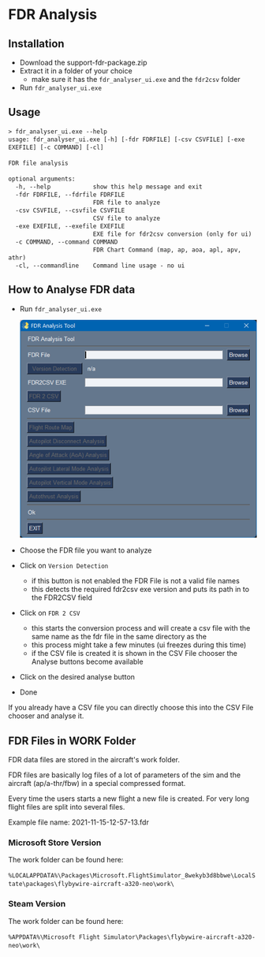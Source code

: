 # FDR Analysis 

## Installation

- Download the support-fdr-package.zip
- Extract it in a folder of your choice
  - make sure it has the `fdr_analyser_ui.exe` and the `fdr2csv` folder
- Run `fdr_analyser_ui.exe`  

## Usage

```
> fdr_analyser_ui.exe --help
usage: fdr_analyser_ui.exe [-h] [-fdr FDRFILE] [-csv CSVFILE] [-exe EXEFILE] [-c COMMAND] [-cl]

FDR file analysis

optional arguments:
  -h, --help            show this help message and exit
  -fdr FDRFILE, --fdrfile FDRFILE
                        FDR file to analyze
  -csv CSVFILE, --csvfile CSVFILE
                        CSV file to analyze
  -exe EXEFILE, --exefile EXEFILE
                        EXE file for fdr2csv conversion (only for ui)
  -c COMMAND, --command COMMAND
                        FDR Chart Command (map, ap, aoa, apl, apv, athr)
  -cl, --commandline    Command line usage - no ui
```  

## How to Analyse FDR data

- Run `fdr_analyser_ui.exe` 

    ![img.png](howto_1.png)

- Choose the FDR file you want to analyze
- Click on `Version Detection`
  - if this button is not enabled the FDR File is not a valid file names
  - this detects the required fdr2csv exe version and puts its path in to the FDR2CSV field
- Click on `FDR 2 CSV`
  - this starts the conversion process and will create a csv file with the same name as the fdr file in the same directory as the
  - this process might take a few minutes (ui freezes during this time)
  - if the CSV file is created it is shown in the CSV File chooser the Analyse buttons become available
- Click on the desired analyse button
- Done

If you already have a CSV file you can directly choose this into the CSV File chooser and analyse it.

## FDR Files in WORK Folder

FDR data files are stored in the aircraft's work folder. 

FDR files are basically log files of a lot of parameters of the sim and the aircraft (ap/a-thr/fbw) in a special compressed format.

Every time the users starts a new flight a new file is created. For very long flight files are split into several files. 

Example file name: 2021-11-15-12-57-13.fdr

### Microsoft Store Version

The work folder can be found here:

`%LOCALAPPDATA%\Packages\Microsoft.FlightSimulator_8wekyb3d8bbwe\LocalState\packages\flybywire-aircraft-a320-neo\work\`

### Steam Version

The work folder can be found here:

`%APPDATA%\Microsoft Flight Simulator\Packages\flybywire-aircraft-a320-neo\work\`

